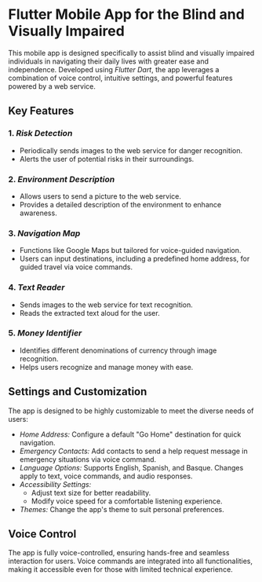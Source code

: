 # Flutter Mobile App for the Blind and Visually Impaired

This mobile app is designed specifically to assist blind and visually impaired individuals in navigating their daily lives with greater ease and independence. Developed using *Flutter Dart*, the app leverages a combination of voice control, intuitive settings, and powerful features powered by a web service.

## Key Features

### 1. *Risk Detection*
- Periodically sends images to the web service for danger recognition.
- Alerts the user of potential risks in their surroundings.

### 2. *Environment Description*
- Allows users to send a picture to the web service.
- Provides a detailed description of the environment to enhance awareness.

### 3. *Navigation Map*
- Functions like Google Maps but tailored for voice-guided navigation.
- Users can input destinations, including a predefined home address, for guided travel via voice commands.

### 4. *Text Reader*
- Sends images to the web service for text recognition.
- Reads the extracted text aloud for the user.

### 5. *Money Identifier*
- Identifies different denominations of currency through image recognition.
- Helps users recognize and manage money with ease.

## Settings and Customization

The app is designed to be highly customizable to meet the diverse needs of users:

- *Home Address:* Configure a default "Go Home" destination for quick navigation.
- *Emergency Contacts:* Add contacts to send a help request message in emergency situations via voice command.
- *Language Options:* Supports English, Spanish, and Basque. Changes apply to text, voice commands, and audio responses.
- *Accessibility Settings:*
  - Adjust text size for better readability.
  - Modify voice speed for a comfortable listening experience.
- *Themes:* Change the app's theme to suit personal preferences.

## Voice Control

The app is fully voice-controlled, ensuring hands-free and seamless interaction for users. Voice commands are integrated into all functionalities, making it accessible even for those with limited technical experience.